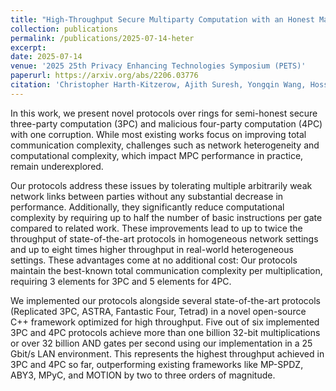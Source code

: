 ```yaml
---
title: "High-Throughput Secure Multiparty Computation with an Honest Majority in Various Network Settings"
collection: publications
permalink: /publications/2025-07-14-heter
excerpt: 
date: 2025-07-14
venue: '2025 25th Privacy Enhancing Technologies Symposium (PETS)'
paperurl: https://arxiv.org/abs/2206.03776
citation: 'Christopher Harth-Kitzerow, Ajith Suresh, Yongqin Wang, Hossein Yalame, Georg Carle, Murali Annavaram, "High-Throughput Secure Multiparty Computation with an Honest Majority in Various Network Settings," 2025 25th Privacy Enhancing Technologies Symposium (PETS).'
---
```

In this work, we present novel protocols over rings for semi-honest secure three-party computation (3PC) and malicious four-party computation (4PC) with one corruption. While most existing works focus on improving total communication complexity, challenges such as network heterogeneity and computational complexity, which impact MPC performance in practice, remain underexplored.

Our protocols address these issues by tolerating multiple arbitrarily weak network links between parties without any substantial decrease in performance. Additionally, they significantly reduce computational complexity by requiring up to half the number of basic instructions per gate compared to related work. These improvements lead to up to twice the throughput of state-of-the-art protocols in homogeneous network settings and up to eight times higher throughput in real-world heterogeneous settings. These advantages come at no additional cost: Our protocols maintain the best-known total communication complexity per multiplication, requiring 3 elements for 3PC and 5 elements for 4PC.

We implemented our protocols alongside several state-of-the-art protocols (Replicated 3PC, ASTRA, Fantastic Four, Tetrad) in a novel open-source C++ framework optimized for high throughput. Five out of six implemented 3PC and 4PC protocols achieve more than one billion 32-bit multiplications or over 32 billion AND gates per second using our implementation in a 25 Gbit/s LAN environment. This represents the highest throughput achieved in 3PC and 4PC so far, outperforming existing frameworks like MP-SPDZ, ABY3, MPyC, and MOTION by two to three orders of magnitude.